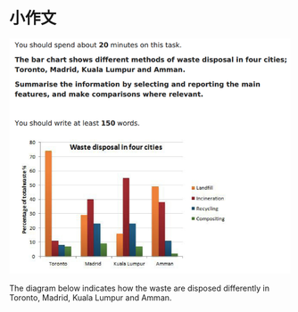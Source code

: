 # 小作文

![Untitled.png](Untitled.png)

The diagram below indicates how the waste are disposed differently in Toronto, Madrid, Kuala Lumpur and Amman.